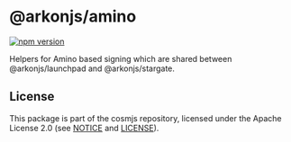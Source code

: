 # @arkonjs/amino

[![npm version](https://img.shields.io/npm/v/@arkonjs/amino.svg)](https://www.npmjs.com/package/@arkonjs/amino)

Helpers for Amino based signing which are shared between @arkonjs/launchpad and
@arkonjs/stargate.

## License

This package is part of the cosmjs repository, licensed under the Apache License
2.0 (see [NOTICE](https://github.com/NLGRF/arkonjs/blob/main/NOTICE) and
[LICENSE](https://github.com/NLGRF/arkonjs/blob/main/LICENSE)).
